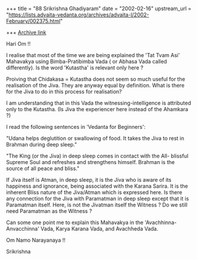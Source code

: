 +++
title = "88 Srikrishna Ghadiyaram"
date = "2002-02-16"
upstream_url = "https://lists.advaita-vedanta.org/archives/advaita-l/2002-February/002375.html"

+++
[Archive link](https://lists.advaita-vedanta.org/archives/advaita-l/2002-February/002375.html)

Hari Om !!

I realise that most of the time we are being explained the 'Tat Tvam
Asi' Mahavakya using Bimba-Pratibimba Vada ( or Abhasa Vada called
differently). Is the word 'Kutastha' is relevant only here ?

Proiving that Chidakasa = Kutastha does not seem so much useful for
the realisation of the Jiva. They are anyway equal by definition.
What is there for the Jiva to do in this process for realisation?

I am understanding that in this Vada the witnessing-intelligence is
attributed only to the Kutastha. (Is Jiva the experiencer here instead of
the Ahamkara ?)

I read the following sentences in 'Vedanta for Beginners':

"Udana helps deglutition or swallowing of food. It takes the Jiva to rest
in Brahman during deep sleep."

"The King (or the Jiva) in deep sleep comes in contact with the All-
blissful Supreme Soul and refreshes and strengthens himself. Brahman is the
source of all peace and bliss."

If Jiva itself is Atman, in deep sleep, it is the Jiva who is aware of its
happiness and ignorance, being associated with the Karana Sarira. It is the
inherent Bliss nature of the Jiva/Atman which is expressed here. Is there
any connection for the Jiva with Paramatman in deep sleep except that it is
Paramatman itself. Here, is not the Jivatman itself the Witness ? Do we
still need Paramatman as the Witness ?

Can some one point me to explain this Mahavakya in the 'Avachhinna-
Anvacchinna' Vada, Karya Karana Vada, and Avachheda Vada.

Om Namo Narayanaya !!

Srikrishna

